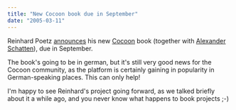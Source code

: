 ```yaml
---
title: "New Cocoon book due in September"
date: "2005-03-11"
---
```


Reinhard Poetz [announces](http://www.poetz.cc/weblog/4) his new [Cocoon](http://cocoon.apache.org) book (together with [Alexander Schatten](http://www.schatten.info/index.html)), due in September.

The book's going to be in german, but it's still very good news for the Cocoon community, as the platform is certainly gaining in popularity in German-speaking places. This can only help!

I'm happy to see Reinhard's project going forward, as we talked briefly about it a while ago, and you never know what happens to book projects ;-)

